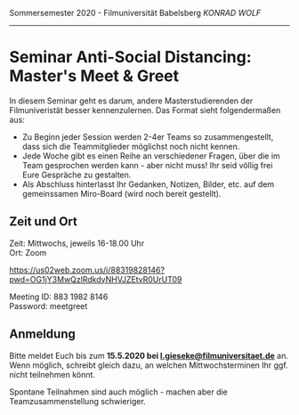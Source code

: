 Sommersemester 2020 - Filmuniversität Babelsberg *KONRAD WOLF*

---

# Seminar Anti-Social Distancing: Master's Meet & Greet

In diesem Seminar geht es darum, andere Masterstudierenden der Filmuniveristät besser kennenzulernen. Das Format sieht folgendermaßen aus:

- Zu Beginn jeder Session werden 2-4er Teams so zusammengestellt, dass sich die Teammitglieder möglichst noch nicht kennen.
- Jede Woche gibt es einen Reihe an verschiedener Fragen, über die im Team gesprochen werden kann - aber nicht muss! Ihr seid völlig frei Eure Gespräche zu gestalten.
- Als Abschluss hinterlasst Ihr Gedanken, Notizen, Bilder, etc. auf dem gemeinssamen Miro-Board (wird noch bereit gestellt).

## Zeit und Ort

Zeit: Mittwochs, jeweils 16-18.00 Uhr  
Ort: Zoom  

https://us02web.zoom.us/j/88319828146?pwd=OG1jY3MwQzlRdkdyNHVJZEtvR0UrUT09  

Meeting ID: 883 1982 8146  
Password: meetgreet  

## Anmeldung

Bitte meldet Euch bis zum **15.5.2020 bei l.gieseke@filmuniversitaet.de** an. Wenn möglich, schreibt gleich dazu, an welchen Mittwochsterminen Ihr ggf. nicht teilnehmen könnt.  

Spontane Teilnahmen sind auch möglich - machen aber die Teamzusammenstellung schwieriger.
